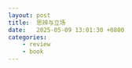 ```yaml
---
layout: post
title:  思辨与立场
date:   2025-05-09 13:01:30 +0800
categories: 
    - review
    - book
---
```


